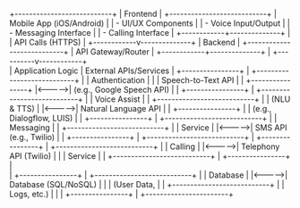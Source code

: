 +---------------------------+
|          Frontend         |
+---------------------------+
| Mobile App (iOS/Android)  |
| - UI/UX Components        |
| - Voice Input/Output      |
| - Messaging Interface     |
| - Calling Interface       |
+------------+--------------+
             |
             | API Calls (HTTPS)
             |
+------------v--------------+
|         Backend           |
+---------------------------+
|  API Gateway/Router       |
+------------+--------------+
             |
  +----------v------------+       
  |    Application Logic  |       External APIs/Services
  |  +----------------+   |       +---------------------------+
  |  | Authentication |   |       |   Speech-to-Text API      |
  |  +----------------+   |<----->| (e.g., Google Speech API) |
  |  +----------------+   |       +---------------------------+
  |  |  Voice Assist  |   |       +---------------------------+
  |  | (NLU & TTS)    |   |<----->|   Natural Language API    |
  |  +----------------+   |       | (e.g., Dialogflow, LUIS)  |
  |  +----------------+   |       +---------------------------+
  |  |  Messaging     |   |       +---------------------------+
  |  |   Service      |   |<----->|  SMS API (e.g., Twilio)   |
  |  +----------------+   |       +---------------------------+
  |  +----------------+   |       +---------------------------+
  |  |  Calling       |   |<----->|  Telephony API (Twilio)   |
  |  |   Service      |   |       +---------------------------+
  |  +----------------+   |       
  |  +----------------+   |       +---------------------------+
  |  |   Database     |   |<----->|   Database (SQL/NoSQL)    |
  |  |  (User Data,   |   |       +---------------------------+
  |  |   Logs, etc.)  |   |
  |  +----------------+   |
  +-----------------------+
